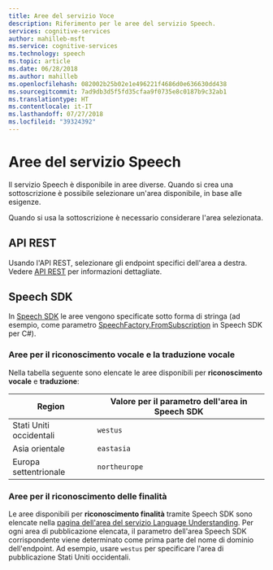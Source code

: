 ```yaml
---
title: Aree del servizio Voce
description: Riferimento per le aree del servizio Speech.
services: cognitive-services
author: mahilleb-msft
ms.service: cognitive-services
ms.technology: speech
ms.topic: article
ms.date: 06/28/2018
ms.author: mahilleb
ms.openlocfilehash: 082002b25b02e1e496221f4686d0e636630dd438
ms.sourcegitcommit: 7ad9db3d5f5fd35cfaa9f0735e8c0187b9c32ab1
ms.translationtype: HT
ms.contentlocale: it-IT
ms.lasthandoff: 07/27/2018
ms.locfileid: "39324392"
---
```

# <a name="regions-of-the-speech-service"></a>Aree del servizio Speech

Il servizio Speech è disponibile in aree diverse.
Quando si crea una sottoscrizione è possibile selezionare un'area disponibile, in base alle esigenze.

Quando si usa la sottoscrizione è necessario considerare l'area selezionata.

## <a name="rest-api"></a>API REST

Usando l'API REST, selezionare gli endpoint specifici dell'area a destra.
Vedere [API REST](rest-apis.md) per informazioni dettagliate.

## <a name="speech-sdk"></a>Speech SDK

In [Speech SDK](speech-sdk.md) le aree vengono specificate sotto forma di stringa (ad esempio, come parametro [SpeechFactory.FromSubscription](https://docs.microsoft.com/dotnet/api/microsoft.cognitiveservices.speech.speechfactory.fromsubscription) in Speech SDK per C#).

### <a name="regions-for-speech-recognition-and-translation"></a>Aree per il riconoscimento vocale e la traduzione vocale

Nella tabella seguente sono elencate le aree disponibili per **riconoscimento vocale** e **traduzione**:

Region| Valore per il parametro dell'area in Speech SDK
-|-
Stati Uniti occidentali| `westus`
Asia orientale| `eastasia`
Europa settentrionale| `northeurope`

### <a name="regions-for-intent-recognition"></a>Aree per il riconoscimento delle finalità

Le aree disponibili per **riconoscimento finalità** tramite Speech SDK sono elencate nella [pagina dell'area del servizio Language Understanding](/azure/cognitive-services/luis/luis-reference-regions).
Per ogni area di pubblicazione elencata, il parametro dell'area Speech SDK corrispondente viene determinato come prima parte del nome di dominio dell'endpoint.
Ad esempio, usare `westus` per specificare l'area di pubblicazione Stati Uniti occidentali.
